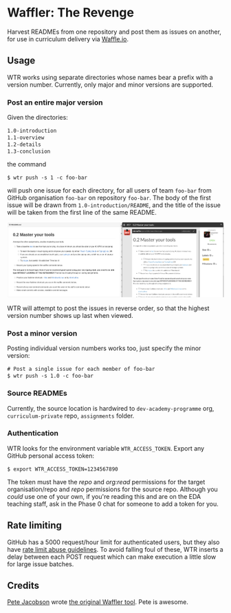 # Waffler: The Revenge

Harvest READMEs from one repository and post them as issues on another, for use in curriculum delivery via [Waffle.io](https://waffle.io).

## Usage

WTR works using separate directories whose names bear a prefix with a version number. Currently, only major and minor versions are supported.

### Post an entire major version

Given the directories:

    1.0-introduction
    1.1-overview
    1.2-details
    1.3-conclusion

the command

    $ wtr push -s 1 -c foo-bar

will push one issue for each directory, for all users of team `foo-bar` from GitHub organisation `foo-bar` on repository `foo-bar`. The body of the first issue will be drawn from `1.0-introduction/README`, and the title of the issue will be taken from the first line of the same README.

<img src="waffler.png" alt="Titles are taken from the first line of the README">

WTR will attempt to post the issues in reverse order, so that the highest version number shows up last when viewed.

### Post a minor version

Posting individual version numbers works too, just specify the minor version:

    # Post a single issue for each member of foo-bar
    $ wtr push -s 1.0 -c foo-bar

### Source READMEs

Currently, the source location is hardwired to `dev-academy-programme` org, `curriculum-private` repo, `assignments` folder.

### Authentication

WTR looks for the environment variable `WTR_ACCESS_TOKEN`. Export any GitHub personal access token:

    $ export WTR_ACCESS_TOKEN=1234567890

The token must have the _repo_ and _org:read_ permissions for the target organisation/repo and _repo_ permissions for the source repo. Although you _could_ use one of your own, if you're reading this and are on the EDA teaching staff, ask in the Phase 0 chat for someone to add a token for you.

## Rate limiting

GitHub has a 5000 request/hour limit for authenticated users, but they also have [rate limit abuse guidelines](https://developer.github.com/guides/best-practices-for-integrators/#dealing-with-abuse-rate-limits). To avoid falling foul of these, WTR inserts a delay between each POST request which can make execution a little slow for large issue batches.

## Credits

[Pete Jacobson](https://github.com/peterjacobson) wrote [the original Waffler tool](https://github.com/dev-academy-programme/waffler). Pete is awesome.
